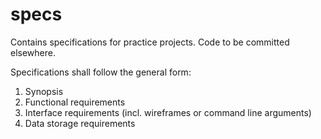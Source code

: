# specs

Contains specifications for practice projects. Code to be committed elsewhere.

Specifications shall follow the general form:

  1. Synopsis
  2. Functional requirements
  3. Interface requirements (incl. wireframes or command line arguments)
  4. Data storage requirements
